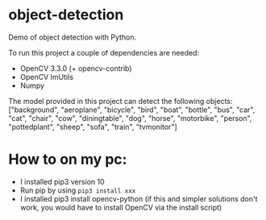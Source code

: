 # object-detection

Demo of object detection with Python.

To run this project a couple of dependencies are needed:

- OpenCV 3.3.0 (+ opencv-contrib)
- OpenCV ImUtils
- Numpy

The model provided in this project can detect the 
following objects: 
["background", "aeroplane", "bicycle", "bird", "boat",
	"bottle", "bus", "car", "cat", "chair", "cow", "diningtable",
	"dog", "horse", "motorbike", "person", "pottedplant", "sheep",
	"sofa", "train", "tvmonitor"]
	
# How to on my pc:

- I installed pip3 version 10
- Run pip by using `pip3 install xxx`
- I installed pip3 install opencv-python (if this and simpler solutions don't work, you would have to install OpenCV via the install script)

